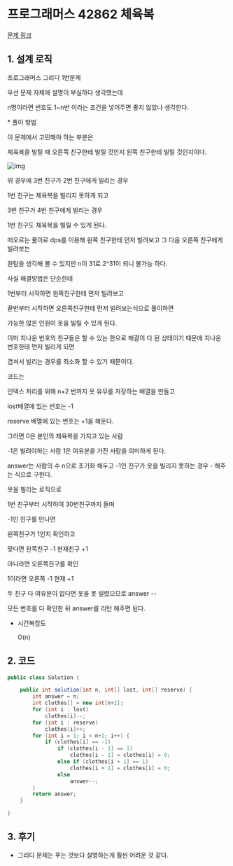 # 프로그래머스 42862 체육복

[문제 링크](https://programmers.co.kr/learn/courses/30/lessons/42862)



## 1. 설계 로직

프로그래머스 그리디 1번문제

 

우선 문제 자체에 설명이 부실하다 생각했는데

n명이라면 번호도 1~n번 이라는 조건을 넣어주면 좋지 않았나 생각한다.

 

 

\* 풀이 방법

이 문제에서 고민해야 하는 부분은

 체육복을 빌릴 때 오른쪽 친구한테 빌릴 것인지 왼쪽 친구한테 빌릴 것인지이다.

 



![img](https://blog.kakaocdn.net/dn/cnDmx7/btrdNWZbxfF/dSuXcfMNJDNctUfzNWdSRk/img.png)



위 경우에 3번 친구가 2번 친구에게 빌리는 경우

1번 친구는 체육복을 빌리지 못하게 되고

3번 친구가 4번 친구에게 빌리는 경우

1번 친구도 체육복을 빌릴 수 있게 된다.

 

떠오르는 풀이로 dps를 이용해 왼쪽 친구한테 먼저 빌려보고 그 다음 오른쪽 친구에게 빌려보는

완탐을 생각해 볼 수 있지만 n이 31로 2^31이 되니 불가능 하다.

 

사실 해결방법은 단순한데

1번부터 시작하면 왼쪽친구한테 먼저 빌려보고

끝번부터 시작하면 오른쪽친구한테 먼저 빌려보는식으로 풀이하면

가능한 많은 인원이 옷을 빌릴 수 있게 된다.

이미 지나온 번호의 친구들은 할 수 있는 한으로 해결이 다 된 상태이기 때문에 지나온 번호한테 먼저 빌리게 되면

겹쳐서 빌리는 경우를 최소화 할 수 있기 때문이다.

 

 

코드는

인덱스 처리를 위해 n+2 번까지 옷 유무를 저장하는 배열을 만들고

lost배열에 있는 번호는 -1

reserve 배열에 있는 번호는 +1을 해둔다.

 

그러면 0은 본인의 체육복을 가지고 있는 사람

-1은 빌려야하는 사람 1은 여유분을 가진 사람을 의미하게 된다.

 

answer는 사람의 수 n으로 초기화 해두고 -1인 친구가 옷을 빌리지 못하는 경우 - 해주는 식으로 구한다.

옷을 빌리는 로직으로

1번 친구부터 시작하여 30번친구까지 돌며

 

-1인 친구를 만나면

왼쪽친구가 1인지 확인하고

맞다면 왼쪽친구 -1 현재친구 +1

아니라면 오른쪽친구를 확인

1이라면 오른쪽 -1 현재 +1

두 친구 다 여유분이 없다면 옷을 못 빌렸으므로 answer --

모든 번호를 다 확인한 뒤 answer를 리턴 해주면 된다.

- 시간복잡도

  O(n)

## 2. 코드

```java
public class Solution {

	public int solution(int n, int[] lost, int[] reserve) {
		int answer = n;
		int clothes[] = new int[n+2];
		for (int i : lost)
			clothes[i]--;
		for (int i : reserve)
			clothes[i]++;
		for (int i = 1; i < n+1; i++) {
			if (clothes[i] == -1)
				if (clothes[i - 1] == 1)
					clothes[i - 1] = clothes[i] = 0;
				else if (clothes[i + 1] == 1)
					clothes[i + 1] = clothes[i] = 0;
				else
					answer--;
		}
		return answer;
	}

}
```



## 3. 후기

- 그리디 문제는 푸는 것보다 설명하는게 훨씬 어려운 것 같다.

